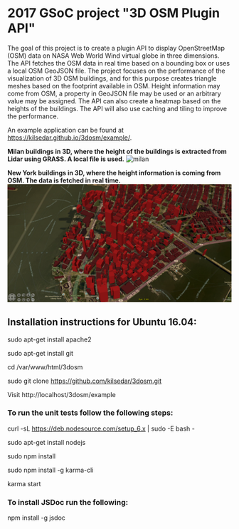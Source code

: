 # 2017 GSoC project "3D OSM Plugin API"

The goal of this project is to create a plugin API to display OpenStreetMap (OSM) data on NASA Web World Wind virtual globe in three dimensions. The API fetches the OSM data in real time based on a bounding box or uses a local OSM GeoJSON file. The project focuses on the performance of the visualization of 3D OSM buildings, and for this purpose creates triangle meshes based on the footprint available in OSM. Height information may come from OSM, a property in GeoJSON file may be used or an arbitrary value may be assigned. The API can also create a heatmap based on the heights of the buildings. The API will also use caching and tiling to improve the performance.

An example application can be found at https://kilsedar.github.io/3dosm/example/.

<b>Milan buildings in 3D, where the height of the buildings is extracted from Lidar using GRASS. A local file is used.</b>
![milan](example/screenshots/milan.png)

<b>New York buildings in 3D, where the height information is coming from OSM. The data is fetched in real time.</b>
![newYork](example/screenshots/newYork_2.png)

## Installation instructions for Ubuntu 16.04:

sudo apt-get install apache2

sudo apt-get install git

cd /var/www/html/3dosm

sudo git clone https://github.com/kilsedar/3dosm.git

Visit http://localhost/3dosm/example

### To run the unit tests follow the following steps:

curl -sL https://deb.nodesource.com/setup_6.x | sudo -E bash -

sudo apt-get install nodejs

sudo npm install

sudo npm install -g karma-cli

karma start

### To install JSDoc run the following:

npm install -g jsdoc
